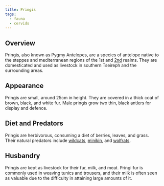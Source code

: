 ```yaml
---
title: Pringis
tags:
  - fauna
  - cervids
---
```

## Overview
Pringis, also known as Pygmy Antelopes, are a species of antelope native to the steppes and mediterranean regions of the 1st and [2nd](lore/2nd-realm.md) realms. They are domesticated and used as livestock in southern Tseireph and the surrounding areas.
## Appearance
Pringis are small, around 25cm in height. They are covered in a thick coat of brown, black, and white fur. Male pringis grow two thin, black antlers for display and defence.
## Diet and Predators
Pringis are herbivorous, consuming a diet of berries, leaves, and grass. Their natural predators include [wildcats](fauna/wildcats.md), [minikin](fauna/minikin.md), and [wolfrats](fauna/wolfrats.md).
## Husbandry
Pringis are kept as livestock for their fur, milk, and meat. Pringi fur is commonly used in weaving tunics and trousers, and their milk is often seen as valuable due to the difficulty in attaining large amounts of it.